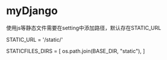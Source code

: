 # myDjango

使用js等静态文件需要在setting中添加路径，默认存在STATIC_URL

STATIC_URL = '/static/'

STATICFILES_DIRS = [
    os.path.join(BASE_DIR, "static"),
]
